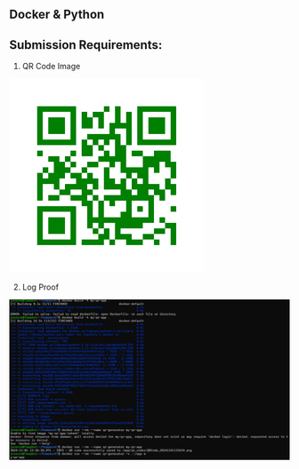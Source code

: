 ## Docker & Python

## Submission Requirements:

1. QR Code Image

![QRCode](/QRCode_20241101133735.png)

2. Log Proof

![Log](/Loggingproof.png)


